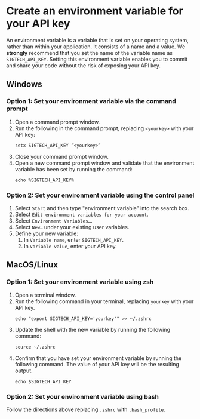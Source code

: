 # Create an environment variable for your API key
An environment variable is a variable that is set on your operating system, rather than within your application. It consists of a name and a value. We **strongly** recommend that you set the name of the variable name as `SIGTECH_API_KEY`. Setting this environment variable enables you to commit and share your code without the risk of exposing your API key.

## Windows
### Option 1: Set your environment variable via the command prompt
1. Open a command prompt window.
1. Run the following in the command prompt, replacing `<yourkey>` with your API key:
    ```
    setx SIGTECH_API_KEY “<yourkey>”
    ```
1. Close your command prompt window.
1. Open a new command prompt window and validate that the environment variable has been set by running the command:
    ```
    echo %SIGTECH_API_KEY%
    ```

### Option 2: Set your environment variable using the control panel
1. Select `Start` and then type "environment variable" into the search box.
1. Select `Edit environment variables for your account`.
1. Select `Environment Variables…`.
1. Select `New…` under your existing user variables.
1. Define your new variable:
    1. In `Variable name`, enter `SIGTECH_API_KEY`. 
    1. In `Variable value`, enter your API key.

## MacOS/Linux
### Option 1: Set your environment variable using zsh
1. Open a terminal window.
1. Run the following command in your terminal, replacing `yourkey` with your API key. 
    ```curl
    echo "export SIGTECH_API_KEY='yourkey'" >> ~/.zshrc
    ```
1.  Update the shell with the new variable by running the following command:
    ```curl
    source ~/.zshrc
    ``` 
1. Confirm that you have set your environment variable by running the following command. The value of your API key will be the resulting output.
    ```curl
    echo $SIGTECH_API_KEY
    ```

### Option 2: Set your environment variable using bash
Follow the directions above replacing `.zshrc` with `.bash_profile`.